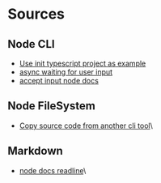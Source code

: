 # Sources

## Node CLI
- [Use init typescript project as example](https://github.com/AlexGaiser/init-typescript-project)
- [async waiting for user input ](https://stackoverflow.com/questions/18193953/waiting-for-user-to-enter-input-in-node-js)
- [accept input node docs](https://nodejs.dev/learn/accept-input-from-the-command-line-in-nodejs)

## Node FileSystem
- [Copy source code from another cli tool](https://github.com/AlexGaiser/init-typescript-project/blob/main/lib/services/utils.service.ts)\

## Markdown
- [node docs readline](https://nodejs.org/api/readline.html)\
